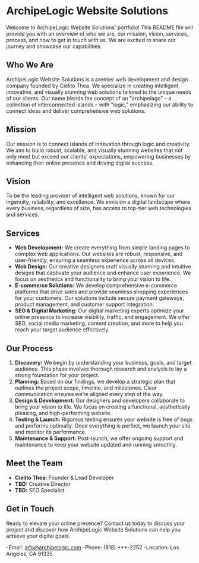 # ArchipeLogic Website Solutions
Welcome to ArchipeLogic Website Solutions' portfolio! This README file will provide you with an overview of who we are, our mission, vision, services, process, and how to get in touch with us. We are excited to share our journey and showcase our capabilities.

## Who We Are
ArchipeLogic Website Solutions is a premier web development and design company founded by Cielito Thea. We specialize in creating intelligent, innovative, and visually stunning web solutions tailored to the unique needs of our clients. Our name blends the concept of an "archipelago" – a collection of interconnected islands – with "logic," emphasizing our ability to connect ideas and deliver comprehensive web solutions.

## Mission
Our mission is to connect islands of innovation through logic and creativity. We aim to build robust, scalable, and visually stunning websites that not only meet but exceed our clients' expectations, empowering businesses by enhancing their online presence and driving digital success.

## Vision
To be the leading provider of intelligent web solutions, known for our ingenuity, reliability, and excellence. We envision a digital landscape where every business, regardless of size, has access to top-tier web technologies and services.

## Services
- **Web Development:** We create everything from simple landing pages to complex web applications. Our websites are robust, responsive, and user-friendly, ensuring a seamless experience across all devices.
- **Web Design:** Our creative designers craft visually stunning and intuitive designs that captivate your audience and enhance user experience. We focus on aesthetics and functionality to bring your vision to life.
- **E-commerce Solutions:** We develop comprehensive e-commerce platforms that drive sales and provide seamless shopping experiences for your customers. Our solutions include secure payment gateways, product management, and customer support integration.
- **SEO & Digital Marketing:** Our digital marketing experts optimize your online presence to increase visibility, traffic, and engagement. We offer SEO, social media marketing, content creation, and more to help you reach your target audience effectively.

## Our Process
1. **Discovery:** We begin by understanding your business, goals, and target audience. This phase involves thorough research and analysis to lay a strong foundation for your project.
2. **Planning:** Based on our findings, we develop a strategic plan that outlines the project scope, timeline, and milestones. Clear communication ensures we’re aligned every step of the way.
3. **Design & Development:** Our designers and developers collaborate to bring your vision to life. We focus on creating a functional, aesthetically pleasing, and high-performing website.
4. **Testing & Launch:** Rigorous testing ensures your website is free of bugs and performs optimally. Once everything is perfect, we launch your site and monitor its performance.
5. **Maintenance & Support:** Post-launch, we offer ongoing support and maintenance to keep your website updated and running smoothly.

## Meet the Team
- **Cielito Thea:** Founder & Lead Developer
- **TBD:** Creative Director
- **TBD:** SEO Specialist

## Get in Touch
Ready to elevate your online presence? Contact us today to discuss your project and discover how ArchipeLogic Website Solutions can help you achieve your digital goals.

-Email: info@archipelogic.com
-Phone: (818) ***-2252
-Location: Los Angeles, CA 91335
    
